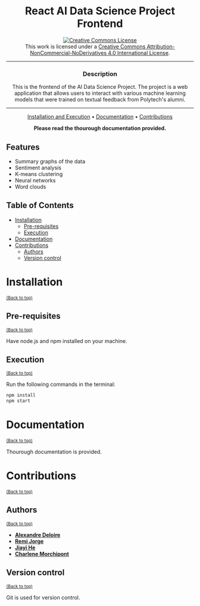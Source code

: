 <div align="center">

# React AI Data Science Project Frontend

<a rel="license" href="http://creativecommons.org/licenses/by-nc-nd/4.0/"><img alt="Creative Commons License" style="border-width:0" src="https://i.creativecommons.org/l/by-nc-nd/4.0/88x31.png" /></a><br />This work is licensed under a <a rel="license" href="http://creativecommons.org/licenses/by-nc-nd/4.0/">Creative Commons Attribution-NonCommercial-NoDerivatives 4.0 International License</a>.

---

### **Description**

This is the frontend of the AI Data Science Project. The project is a web application that allows users to interact with various machine learning models that were trained on textual feedback from Polytech's alumni.

---

[Installation and Execution](#installation) •
[Documentation](#documentation) •
[Contributions](#contributions)

**Please read the thourough documentation provided.**
</div>

## Features

- Summary graphs of the data
- Sentiment analysis
- K-means clustering
- Neural networks
- Word clouds

## Table of Contents

- [Installation](#installation)
  - [Pre-requisites](#pre-requisites)
  - [Execution](#execution)
- [Documentation](#documentation)
- [Contributions](#contributions)
  - [Authors](#authors)
  - [Version control](#version-control)

# Installation
<sup>[(Back to top)](#table-of-contents)</sup>

## Pre-requisites
<sup>[(Back to top)](#table-of-contents)</sup>

Have node.js and npm installed on your machine.

## Execution
<sup>[(Back to top)](#table-of-contents)</sup>

Run the following commands in the terminal:

```bash
npm install
npm start
```

# Documentation
<sup>[(Back to top)](#table-of-contents)</sup>

Thourough documentation is provided.

# Contributions
<sup>[(Back to top)](#table-of-contents)</sup>

## Authors
<sup>[(Back to top)](#table-of-contents)</sup>

- [**Alexandre Deloire**](https://github.com/alexdeloire)
- [**Remi Jorge**](https://github.com/RemiJorge)
- [**Jiayi He**](https://github.com/JiayiHE95)
- [**Charlene Morchipont**](https://github.com/charleneMrcp)

## Version control
<sup>[(Back to top)](#table-of-contents)</sup>

Git is used for version control.


